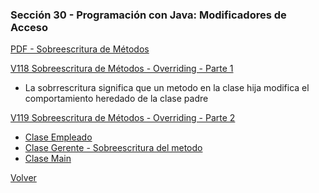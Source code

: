 ### Sección 30 - Programación con Java: Modificadores de Acceso

[PDF - Sobreescritura de Métodos](Apuntes/07-01-SobreescrituraMetodos-claseEmpleado-CPJ.pdf)


[V118 Sobreescritura de Métodos - Overriding - Parte 1](V118_Sobreescritura_de_Metodos_Overriding/src/domain/Empleado.java)
- La sobrrescritura significa que un metodo en la clase hija modifica
el comportamiento heredado de la clase padre

[V119 Sobreescritura de Métodos - Overriding - Parte 2](V119_Sobreescritura_de_Metodos_Overriding_Parte_2)
- [Clase Empleado](V118_Sobreescritura_de_Metodos_Overriding_Parte_2/src/domain/Empleado.java)
- [Clase Gerente - Sobreescritura del metodo](V118_Sobreescritura_de_Metodos_Overriding_Parte_2/src/domain/Gerente.java)
- [Clase Main](V118_Sobreescritura_de_Metodos_Overriding_Parte_2/src/test/TestSobreescritura.java)

[Volver](../)